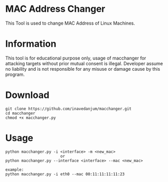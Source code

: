 # MAC Address Changer

This Tool is used to change MAC Address of Linux Machines.

# Information
This tool is for educational purpose only, usage of macchanger for attacking targets without prior mutual consent is illegal. Developer assume no liability and is not responsible for any misuse or damage cause by this program.

# Download

	git clone https://github.com/inavedanjum/macchanger.git
	cd macchanger
	chmod +x macchanger.py

# Usage
	
	python macchanger.py -i <interface> -m <new_mac>
	                        or 
	python macchanger.py --interface <interface> --mac <new_mac>
	
	example:
	python macchanger.py -i eth0 --mac 00:11:11:11:11:23



